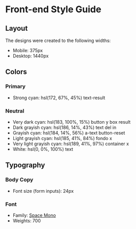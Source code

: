 # Front-end Style Guide

## Layout

The designs were created to the following widths:

- Mobile: 375px
- Desktop: 1440px

## Colors

### Primary

- Strong cyan: hsl(172, 67%, 45%) text-result

### Neutral

- Very dark cyan: hsl(183, 100%, 15%) button y box result
- Dark grayish cyan: hsl(186, 14%, 43%) text del in
- Grayish cyan: hsl(184, 14%, 56%) a-text button-reset
- Light grayish cyan: hsl(185, 41%, 84%) fondo x
- Very light grayish cyan: hsl(189, 41%, 97%) container x
- White: hsl(0, 0%, 100%) text

## Typography

### Body Copy

- Font size (form inputs): 24px

### Font

- Family: [Space Mono](https://fonts.google.com/specimen/Space+Mono)
- Weights: 700
